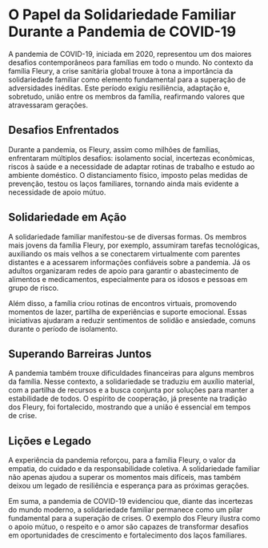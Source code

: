 # O Papel da Solidariedade Familiar Durante a Pandemia de COVID-19

A pandemia de COVID-19, iniciada em 2020, representou um dos maiores desafios contemporâneos para famílias em todo o mundo. No contexto da família Fleury, a crise sanitária global trouxe à tona a importância da solidariedade familiar como elemento fundamental para a superação de adversidades inéditas. Este período exigiu resiliência, adaptação e, sobretudo, união entre os membros da família, reafirmando valores que atravessaram gerações.

## Desafios Enfrentados

Durante a pandemia, os Fleury, assim como milhões de famílias, enfrentaram múltiplos desafios: isolamento social, incertezas econômicas, riscos à saúde e a necessidade de adaptar rotinas de trabalho e estudo ao ambiente doméstico. O distanciamento físico, imposto pelas medidas de prevenção, testou os laços familiares, tornando ainda mais evidente a necessidade de apoio mútuo.

## Solidariedade em Ação

A solidariedade familiar manifestou-se de diversas formas. Os membros mais jovens da família Fleury, por exemplo, assumiram tarefas tecnológicas, auxiliando os mais velhos a se conectarem virtualmente com parentes distantes e a acessarem informações confiáveis sobre a pandemia. Já os adultos organizaram redes de apoio para garantir o abastecimento de alimentos e medicamentos, especialmente para os idosos e pessoas em grupo de risco.

Além disso, a família criou rotinas de encontros virtuais, promovendo momentos de lazer, partilha de experiências e suporte emocional. Essas iniciativas ajudaram a reduzir sentimentos de solidão e ansiedade, comuns durante o período de isolamento.

## Superando Barreiras Juntos

A pandemia também trouxe dificuldades financeiras para alguns membros da família. Nesse contexto, a solidariedade se traduziu em auxílio material, com a partilha de recursos e a busca conjunta por soluções para manter a estabilidade de todos. O espírito de cooperação, já presente na tradição dos Fleury, foi fortalecido, mostrando que a união é essencial em tempos de crise.

## Lições e Legado

A experiência da pandemia reforçou, para a família Fleury, o valor da empatia, do cuidado e da responsabilidade coletiva. A solidariedade familiar não apenas ajudou a superar os momentos mais difíceis, mas também deixou um legado de resiliência e esperança para as próximas gerações.

Em suma, a pandemia de COVID-19 evidenciou que, diante das incertezas do mundo moderno, a solidariedade familiar permanece como um pilar fundamental para a superação de crises. O exemplo dos Fleury ilustra como o apoio mútuo, o respeito e o amor são capazes de transformar desafios em oportunidades de crescimento e fortalecimento dos laços familiares.